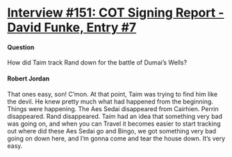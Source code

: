 # [Interview #151: COT Signing Report - David Funke, Entry #7](https://www.theoryland.com/intvmain.php?i=151#7)

#### Question

How did Taim track Rand down for the battle of Dumai’s Wells?

#### Robert Jordan

That ones easy, son! C’mon. At that point, Taim was trying to find him like the devil. He knew pretty much what had happened from the beginning. Things were happening. The Aes Sedai disappeared from Cairhien. Perrin disappeared. Rand disappeared. Taim had an idea that something very bad was going on, and when you can Travel it becomes easier to start tracking out where did these Aes Sedai go and Bingo, we got something very bad going on down here, and I’m gonna come and tear the house down. It’s very easy.

